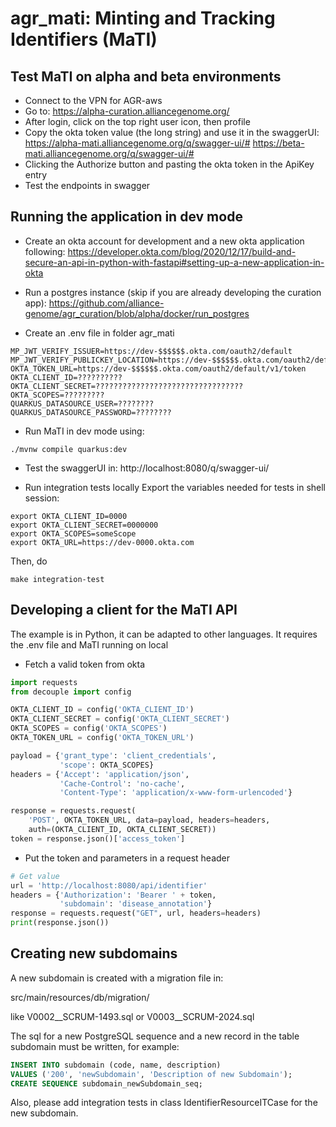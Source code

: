 # agr_mati: Minting and Tracking Identifiers (MaTI)

## Test MaTI on alpha and beta environments

* Connect to the VPN for AGR-aws
* Go to:
  https://alpha-curation.alliancegenome.org/
* After login, click on the top right user icon, then profile
* Copy the okta token value (the long string) and use it in the swaggerUI:
  https://alpha-mati.alliancegenome.org/q/swagger-ui/#
  https://beta-mati.alliancegenome.org/q/swagger-ui/#
* Clicking the Authorize button and pasting the okta token in the ApiKey entry
* Test the endpoints in swagger 

## Running the application in dev mode

* Create an okta account for development and a new okta application following:
https://developer.okta.com/blog/2020/12/17/build-and-secure-an-api-in-python-with-fastapi#setting-up-a-new-application-in-okta
 
* Run a postgres instance (skip if you are already developing the curation app):
https://github.com/alliance-genome/agr_curation/blob/alpha/docker/run_postgres

* Create an .env file in folder agr_mati
```shell script
MP_JWT_VERIFY_ISSUER=https://dev-$$$$$$.okta.com/oauth2/default
MP_JWT_VERIFY_PUBLICKEY_LOCATION=https://dev-$$$$$$.okta.com/oauth2/default/v1/keys
OKTA_TOKEN_URL=https://dev-$$$$$$.okta.com/oauth2/default/v1/token
OKTA_CLIENT_ID=??????????
OKTA_CLIENT_SECRET=?????????????????????????????????
OKTA_SCOPES=?????????
QUARKUS_DATASOURCE_USER=????????
QUARKUS_DATASOURCE_PASSWORD=????????
```

* Run MaTI in dev mode using:
```shell script
./mvnw compile quarkus:dev
```

* Test the swaggerUI in:
http://localhost:8080/q/swagger-ui/

* Run integration tests locally
Export the variables needed for tests in shell session:
```shell script
export OKTA_CLIENT_ID=0000
export OKTA_CLIENT_SECRET=0000000
export OKTA_SCOPES=someScope
export OKTA_URL=https://dev-0000.okta.com
```
Then, do
```shell script
make integration-test
```

## Developing a client for the MaTI API

The example is in Python, it can be adapted to other languages.
It requires the .env file  and MaTI running on local 

* Fetch a valid token from okta

```python script
import requests
from decouple import config

OKTA_CLIENT_ID = config('OKTA_CLIENT_ID')
OKTA_CLIENT_SECRET = config('OKTA_CLIENT_SECRET')
OKTA_SCOPES = config('OKTA_SCOPES')
OKTA_TOKEN_URL = config('OKTA_TOKEN_URL')

payload = {'grant_type': 'client_credentials',
           'scope': OKTA_SCOPES}
headers = {'Accept': 'application/json',
           'Cache-Control': 'no-cache',
           'Content-Type': 'application/x-www-form-urlencoded'}

response = requests.request(
    'POST', OKTA_TOKEN_URL, data=payload, headers=headers,
    auth=(OKTA_CLIENT_ID, OKTA_CLIENT_SECRET))
token = response.json()['access_token']
```

* Put the token and parameters in a request header

```python script
# Get value
url = 'http://localhost:8080/api/identifier'
headers = {'Authorization': 'Bearer ' + token,
           'subdomain': 'disease_annotation'}
response = requests.request("GET", url, headers=headers)
print(response.json())
```

## Creating new subdomains

A new subdomain is created with a migration file in:

src/main/resources/db/migration/

like V0002__SCRUM-1493.sql or V0003__SCRUM-2024.sql

The sql for a new PostgreSQL sequence and a new record in the table subdomain must be written, for example:

```sql script
INSERT INTO subdomain (code, name, description)
VALUES ('200', 'newSubdomain', 'Description of new Subdomain');
CREATE SEQUENCE subdomain_newSubdomain_seq;
```

Also, please add integration tests in class IdentifierResourceITCase for the new subdomain.